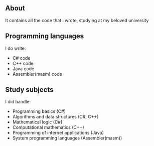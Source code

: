 ## About
It contains all the code that i wrote, studying at my beloved university

## Programming languages
I do write:
* C# code 
* C++ code
* Java code
* Assembler(masm) code

## Study subjects
I did handle:
* Programming basics (C#)
* Algorithms and data structures (C#, C++)
* Mathematical logic (C#)
* Computational mathematics (C++)
* Programming of internet applications (Java)
* System programming languages (Assembler(masm))
